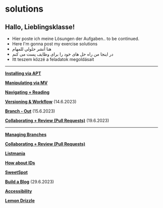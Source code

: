 # solutions

## Hallo, Lieblingsklasse!
- Hier poste ich meine Lösungen der Aufgaben.. to be continued.
- Here I'm gonna post my exercise solutions
- هنا أنشر حلولي للمهام
- در اینجا من راه حل های خود را برای وظایف پست می کنم
- Itt teszem közzé a feladatok megoldásait

---

**[Installing via APT](./solution-apt.md)**

**[Manipulating via MV](./solution-i-like-to-move-it.md)**

**[Navigating + Reading](./solution-navigating-reading.md)**

**[Versioning & Workflow](./workflow.md)** (14.6.2023)

**[Branch - Out](./branch-out.md)** (15.6.2023)

**[Collaborating + Review (Pull Requests)](./collaborating/README.md)** (19.6.2023)

---



**[Managing Branches](../solutions/managing-branches.md)**

**[Collaborating + Review (Pull Requests)](../solutions/collaborating/README.md)**

**[Listmania](../solutions/listmania/index.html)**

**[How about IDs](../solutions/howaboutids/index.html)**

**[SweetSpot](../solutions/sweetspot/index.html)**

**[Build a Blog](../solutions/build-a-blog/index.html)** (29.6.2023)

**[Accessibility](../solutions/accessibility/index.html)**

**[Lemon Drizzle](../solutions/lemon-drizzle/index.html)**
